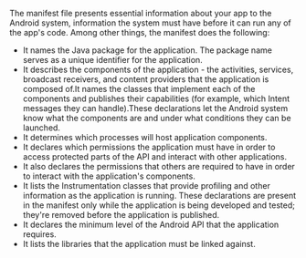 The manifest file presents essential information about your app to the Android system, information the system must have before it can run any of the app's code. Among other things, the manifest does the following:

*   It names the Java package for the application. The package name serves as a unique identifier for the application.
*   It describes the components of the application - the activities, services, broadcast receivers, and content providers that the application is composed of.It names the classes that implement each of the components and publishes their capabilities (for example, which Intent messages they can handle).These declarations let the Android system know what the components are and under what conditions they can be launched.
*   It determines which processes will host application components.
*   It declares which permissions the application must have in order to access protected parts of the API and interact with other applications.
*   It also declares the permissions that others are required to have in order to interact with the application's components.
*   It lists the Instrumentation classes that provide profiling and other information as the application is running. These declarations are present in the manifest only while the application is being developed and tested; they're removed before the application is published.
*   It declares the minimum level of the Android API that the application requires.
*   It lists the libraries that the application must be linked against.